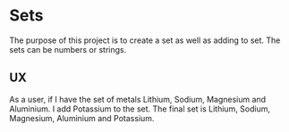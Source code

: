 # Sets

The purpose of this project is to create a set as well as adding to set.  The sets can be numbers or strings.

## UX

As a user, if I have the set of metals Lithium, Sodium, Magnesium and Aluminium.  I add Potassium to the set.  The final set is Lithium, Sodium, Magnesium, Aluminium and Potassium.

